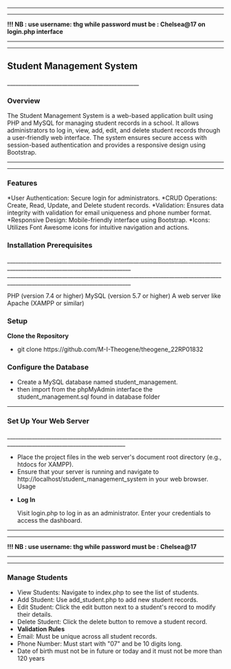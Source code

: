 
______________________________________________________________________________________________________
______________________________________________________________________________________________________
<b>!!! NB : use username: <b>thg</b> while password must be : <b>Chelsea@17</b> on login.php interface</b>
___________________________________________________________________________________________________________
_______________________________________________________________________________________________________________




<h2>Student Management System</h2>  
________________________________________________

<h3>Overview</h3>

The Student Management System is a web-based application built using PHP and MySQL for managing student records in a school. It allows administrators to log in, view, add, edit, and delete student records through a user-friendly web interface. The system ensures secure access with session-based authentication and provides a responsive design using Bootstrap.
___________________________________________________________________________________________________________________________________________
____________________________________________________________________________________________________________________________________________

<h3>Features</h3>

*User Authentication: Secure login for administrators.
*CRUD Operations: Create, Read, Update, and Delete student records.
*Validation: Ensures data integrity with validation for email uniqueness and phone number format.
*Responsive Design: Mobile-friendly interface using Bootstrap.
*Icons: Utilizes Font Awesome icons for intuitive navigation and actions.
<h3>Installation Prerequisites</h3>  
___________________________________________________________________________________________________________________________
___________________________________________________________________________________________________________________________

PHP (version 7.4 or higher)
MySQL (version 5.7 or higher)
A web server like Apache (XAMPP or similar)
<h3>Setup</h3>
<b>Clone the Repository</b>  
<ul>

  <li>git clone https://github.com/M-I-Theogene/theogene_22RP01832</li>
</li>
</ul>

<h3>Configure the Database</h3>
<ul>
  <li>Create a MySQL database named student_management.</li>
  <li>then import from the phpMyAdmin interface the student_management.sql found in database folder </li>
</ul>



_________________________________________________________________________________________________________________

<h3>Set Up Your Web Server</h3>
_________________________________________________________________________________________________________________________

<ul>
  <li>Place the project files in the web server's document root directory (e.g., htdocs for XAMPP).</li>
  <li>Ensure that your server is running and navigate to http://localhost/student_management_system in your web browser.
Usage</li>
<li>
  
<b>Log In</b>

Visit login.php to log in as an administrator. Enter your credentials to access the dashboard.
</li>
  
</ul>



______________________________________________________________________________________________________
______________________________________________________________________________________________________
<b>!!! NB : use username: thg while password must be : Chelsea@17</b>
___________________________________________________________________________________________________________
_______________________________________________________________________________________________________________


<h3>Manage Students</h3>
<ul>
  <li>
    View Students: Navigate to index.php to see the list of students.

  </li>
  <li>
    Add Student: Use add_student.php to add new student records.
  </li>
  <li>
    Edit Student: Click the edit button next to a student's record to modify their details.</li>
  </li>
  
  <li>Delete Student: Click the delete button to remove a student record.</li>

  <li>
   <b> Validation Rules</b>
<li> Email: Must be unique across all student records.</li>
<li>Phone Number: Must start with "07" and be 10 digits long.</li>
<li></i>Date of birth must not be in future or today and it must not be more than 120 years</li>
  </li>
  
</ul>

